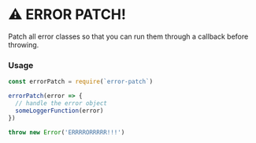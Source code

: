 # :warning: ERROR PATCH!

Patch all error classes so that you can run them through a callback before throwing.

### Usage

```js
const errorPatch = require(`error-patch`)

errorPatch(error => {
  // handle the error object
  someLoggerFunction(error)
})

throw new Error('ERRRRORRRRR!!!')
```
